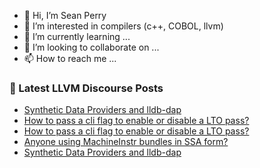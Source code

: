 - 👋 Hi, I’m Sean Perry
- 👀 I’m interested in compilers (c++, COBOL, llvm)
- 🌱 I’m currently learning ...
- 💞️ I’m looking to collaborate on ...
- 📫 How to reach me ...

<!---
s66perry/s66perry is a ✨ special ✨ repository because its `README.md` (this file) appears on your GitHub profile.
You can click the Preview link to take a look at your changes.
--->
### 📕 Latest LLVM Discourse Posts

<!-- DISCOURSE-LLVM:START -->
- [Synthetic Data Providers and lldb-dap](https://discourse.llvm.org/t/synthetic-data-providers-and-lldb-dap/82768#post_14)
- [How to pass a cli flag to enable or disable a LTO pass?](https://discourse.llvm.org/t/how-to-pass-a-cli-flag-to-enable-or-disable-a-lto-pass/83034#post_2)
- [How to pass a cli flag to enable or disable a LTO pass?](https://discourse.llvm.org/t/how-to-pass-a-cli-flag-to-enable-or-disable-a-lto-pass/83034#post_1)
- [Anyone using MachineInstr bundles in SSA form?](https://discourse.llvm.org/t/anyone-using-machineinstr-bundles-in-ssa-form/83026#post_3)
- [Synthetic Data Providers and lldb-dap](https://discourse.llvm.org/t/synthetic-data-providers-and-lldb-dap/82768#post_13)
<!-- DISCOURSE-LLVM:END -->
